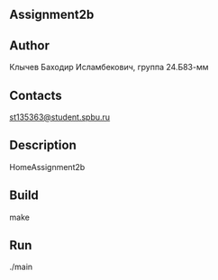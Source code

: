 ## Assignment2b
## Author
Клычев Баходир Исламбекович, группа 24.Б83-мм
## Contacts
st135363@student.spbu.ru
## Description
HomeAssignment2b
## Build 
make
## Run
./main
